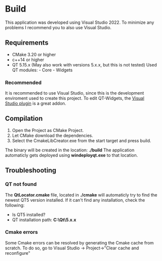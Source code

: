 # Build
This application was developed using Visual Studio 2022.
To minimize any problems I recommend you to also use Visual Studio.

## Requirements
- CMake 3.20 or higher
- c++14 or higher
- QT 5.15.x (May also work with versions 5.x.x, but this is not tested)
  Used QT modules:
      - Core
      - Widgets 
  
### Recommended
It is recommended to use Visual Studio, since this is the development enviroment used to create this project.
To edit QT-Widgets, the [Visual Studio plugin](https://doc.qt.io/qtvstools/index.html) is a great addon.


## Compilation
1. Open the Project as CMake Project.
2. Let CMake download the dependencies.
3. Select the CmakeLibCreator.exe from the start target and press build.

The binary will be created in the location: **./build**
The application automaticly gets deployed using **windeployqt.exe** to that location.

## Troubleshooting
### QT not found
The **QtLocator.cmake** file, located in **./cmake** will automaticly try to find the newest QT5 version installed.
If it can't find any installation, check the following:

- Is QT5 installed?
- QT installation path: **C:\Qt\5.x.x**


### Cmake errors
Some Cmake errors can be resolved by generating the Cmake cache from scratch.
To do so, go to Visual Studio -> Project->"Clear cache and reconfigure"